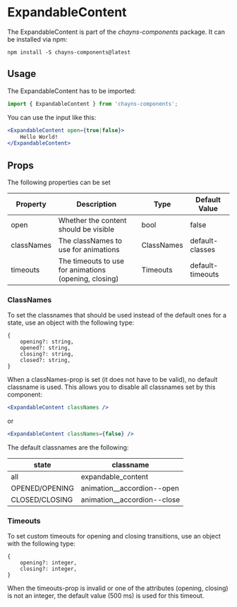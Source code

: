 # ExpandableContent

The ExpandableContent is part of the *chayns-components* package. It can be installed via npm:

    npm install -S chayns-components@latest


## Usage

The ExpandableContent has to be imported:

```jsx harmony
import { ExpandableContent } from 'chayns-components';
```

You can use the input like this:

```jsx harmony
<ExpandableContent open={true|false}>
    Hello World!
</ExpandableContent>
```

## Props

The following properties can be set

| Property     | Description                                           | Type                       | Default Value    |
|--------------|-------------------------------------------------------|----------------------------|------------------|
| open         | Whether the content should be visible                 | bool                       | false            |
| classNames   | The classNames to use for animations                  | ClassNames                 | default-classes  |
| timeouts     | The timeouts to use for animations (opening, closing) | Timeouts                   | default-timeouts |

### ClassNames

To set the classnames that should be used instead of the default ones for a state,
use an object with the following type:
```
{
    opening?: string,
    opened?: string,
    closing?: string,
    closed?: string,
}
```

When a classNames-prop is set (it does not have to be valid), no default classname is used.
This allows you to disable all classnames set by this component:
````jsx harmony
<ExpandableContent classNames />
````
or
````jsx harmony
<ExpandableContent classNames={false} />
````

The default classnames are the following:

| state          | classname                   |
|----------------|-----------------------------|
| all            | expandable_content          |
| OPENED/OPENING | animation__accordion--open  |
| CLOSED/CLOSING | animation__accordion--close |

### Timeouts

To set custom timeouts for opening and closing transitions, use an object with the following type:
```
{
    opening?: integer,
    closing?: integer,
}
```

When the timeouts-prop is invalid or one of the attributes (opening, closing) is not an integer,
the default value (500 ms) is used for this timeout.
